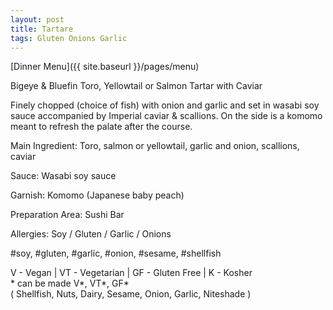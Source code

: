 ```yaml
---
layout: post
title: Tartare
tags: Gluten Onions Garlic
---
```


[Dinner Menu]({{ site.baseurl }}/pages/menu)

Bigeye & Bluefin Toro, Yellowtail or Salmon Tartar with Caviar

Finely chopped (choice of fish) with onion and garlic and set in wasabi soy sauce accompanied by Imperial caviar & scallions. On the side is a komomo meant to refresh the palate after the course.

Main Ingredient: Toro, salmon or yellowtail, garlic and onion, scallions, caviar  

Sauce: Wasabi soy sauce  

Garnish: Komomo (Japanese baby peach) 

Preparation Area: Sushi Bar

Allergies: Soy / Gluten / Garlic / Onions

#soy, #gluten, #garlic, #onion, #sesame, #shellfish

V - Vegan | VT - Vegetarian | GF - Gluten Free | K - Kosher     
\* can be made V\*, VT\*, GF\*  
( Shellfish, Nuts, Dairy, Sesame, Onion, Garlic, Niteshade )  